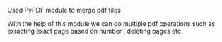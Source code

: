Used PyPDF module to merge pdf files

With the help of this module we can do multiple pdf operations such as exracting exact page based on number , deleting pages etc
